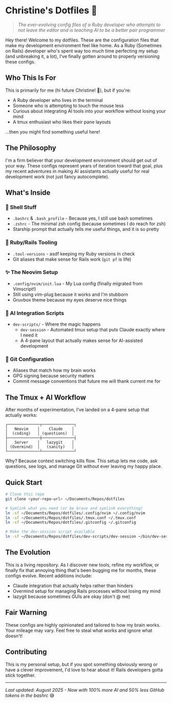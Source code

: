 # Christine's Dotfiles 🚀

> *The ever-evolving config files of a Ruby developer who attempts to not leave the editor and is teaching AI to be a better pair programmer*

Hey there! Welcome to my dotfiles. These are the configuration files that make my development environment feel like home. As a Ruby (Sometimes on Rails) developer who's spent way too much time perfecting my setup (and unbreaking it, a lot), I've finally gotten around to properly versioning these configs.

## Who This Is For

This is primarily for me (hi future Christine! 👋), but if you're:
- A Ruby developer who lives in the terminal
- Someone who is attempting to touch the mouse less
- Curious about integrating AI tools into your workflow without losing your mind
- A tmux enthusiast who likes their pane layouts

...then you might find something useful here!

## The Philosophy

I'm a firm believer that your development environment should get out of your way. These configs represent years of iteration toward that goal, plus my recent adventures in making AI assistants actually useful for real development work (not just fancy autocomplete).

## What's Inside

### 🐚 Shell Stuff
- `.bashrc` & `.bash_profile` - Because yes, I still use bash sometimes
- `.zshrc` - The minimal zsh config (because sometimes I do reach for zsh)
- Starship prompt that actually tells me useful things, and it is so pretty

### 💎 Ruby/Rails Tooling
- `.tool-versions` - asdf keeping my Ruby versions in check
- Git aliases that make sense for Rails work (`git pf` is life)

### ✨ The Neovim Setup
- `.config/nvim/init.lua` - My Lua config (finally migrated from Vimscript!)
- Still using vim-plug because it works and I'm stubborn
- Gruvbox theme because my eyes deserve nice things

### 🤖 AI Integration Scripts
- `dev-scripts/` - Where the magic happens
  - `dev-session` - Automated tmux setup that puts Claude exactly where I need it
  - A 4-pane layout that actually makes sense for AI-assisted development

### 🎯 Git Configuration
- Aliases that match how my brain works
- GPG signing because security matters
- Commit message conventions that future me will thank current me for

## The Tmux + AI Workflow

After months of experimentation, I've landed on a 4-pane setup that actually works:

```
┌──────────────┬──────────────┐
│   Neovim    │    Claude    │
│  (coding)   │ (questions)  │
├──────────────┼──────────────┤
│   Server    │   lazygit    │
│ (Overmind)  │   (sanity)   │
└──────────────┴──────────────┘
```

Why? Because context switching kills flow. This setup lets me code, ask questions, see logs, and manage Git without ever leaving my happy place.

## Quick Start

```bash
# Clone this repo
git clone <your-repo-url> ~/Documents/Repos/dotfiles

# Symlink what you need (or be brave and symlink everything)
ln -sf ~/Documents/Repos/dotfiles/.config/nvim ~/.config/nvim
ln -sf ~/Documents/Repos/dotfiles/.tmux.conf ~/.tmux.conf
ln -sf ~/Documents/Repos/dotfiles/.gitconfig ~/.gitconfig

# Make the dev-session script available
ln -sf ~/Documents/Repos/dotfiles/dev-scripts/dev-session ~/bin/dev-session
```

## The Evolution

This is a living repository. As I discover new tools, refine my workflow, or finally fix that annoying thing that's been bugging me for months, these configs evolve. Recent additions include:
- Claude integration that actually helps rather than hinders
- Overmind setup for managing Rails processes without losing my mind
- lazygit because sometimes GUIs are okay (don't @ me)

## Fair Warning

These configs are highly opinionated and tailored to how my brain works. Your mileage may vary. Feel free to steal what works and ignore what doesn't!

## Contributing

This is my personal setup, but if you spot something obviously wrong or have a clever improvement, I'd love to hear about it! Rails developers gotta stick together.

---

*Last updated: August 2025 - Now with 100% more AI and 50% less GitHub tokens in the bashrc* 😅

